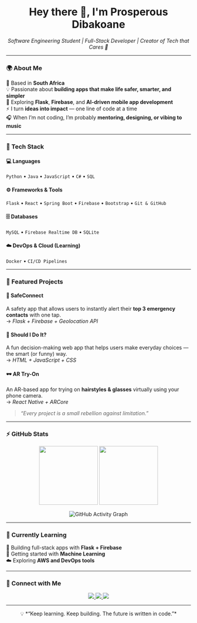 <h1 align="center">Hey there 👋, I'm Prosperous Dibakoane</h1>

<p align="center">
  <em>Software Engineering Student | Full-Stack Developer | Creator of Tech that Cares 💙</em>
</p>

---

### 🌍 About Me

🌟 Based in **South Africa**  
💡 Passionate about **building apps that make life safer, smarter, and simpler**  
📱 Exploring **Flask**, **Firebase**, and **AI-driven mobile app development**  
⚡ I turn **ideas into impact** — one line of code at a time  
🎧 When I’m not coding, I’m probably **mentoring, designing, or vibing to music**

---

### 🧠 Tech Stack

#### 💻 Languages
`Python` • `Java` • `JavaScript` • `C#` • `SQL`

#### ⚙️ Frameworks & Tools
`Flask` • `React` • `Spring Boot` • `Firebase` • `Bootstrap` • `Git & GitHub`

#### 🗄️ Databases
`MySQL` • `Firebase Realtime DB` • `SQLite`

#### ☁️ DevOps & Cloud (Learning)
`Docker` •  `CI/CD Pipelines`

---

### 🚀 Featured Projects

#### 🚨 SafeConnect  
A safety app that allows users to instantly alert their **top 3 emergency contacts** with one tap.  
→ _Flask + Firebase + Geolocation API_

#### 🧠 Should I Do It?  
A fun decision-making web app that helps users make everyday choices — the smart (or funny) way.  
→ _HTML + JavaScript + CSS_

#### 🕶️ AR Try-On  
An AR-based app for trying on **hairstyles & glasses** virtually using your phone camera.  
→ _React Native + ARCore_

> *“Every project is a small rebellion against limitation.”*

---

### ⚡ GitHub Stats

<p align="center">
  <img src="https://github-readme-stats.vercel.app/api?username=Prosperous-Dibakoane&show_icons=true&theme=tokyonight" height="160">
  <img src="https://github-readme-streak-stats.herokuapp.com/?user=Prosperous-Dibakoane&theme=tokyonight" height="160">
</p>

<p align="center">
  <img src="https://github-readme-activity-graph.vercel.app/graph?username=Prosperous-Dibakoane&theme=tokyo-night" alt="GitHub Activity Graph" />
</p>

---

### 🌱 Currently Learning

🧩 Building full-stack apps with **Flask + Firebase**  
🤖 Getting started with **Machine Learning**  
☁️ Exploring **AWS and DevOps tools**

---

### 💬 Connect with Me

<p align="center">
  <a href="https://www.linkedin.com/in/prosperousdibakoane" target="_blank">
    <img src="https://img.shields.io/badge/LinkedIn-blue?style=for-the-badge&logo=linkedin&logoColor=white" />
  </a>
  <a href="mailto:prosperousdibakoane@gmail.com" target="_blank">
    <img src="https://img.shields.io/badge/Email-D14836?style=for-the-badge&logo=gmail&logoColor=white" />
  </a>
  <a href="https://github.com/prosperousdibakoane" target="_blank">
    <img src="https://img.shields.io/badge/GitHub-171515?style=for-the-badge&logo=github&logoColor=white" />
  </a>
</p>

---

<p align="center">
  💡 *“Keep learning. Keep building. The future is written in code.”*  
</p>
